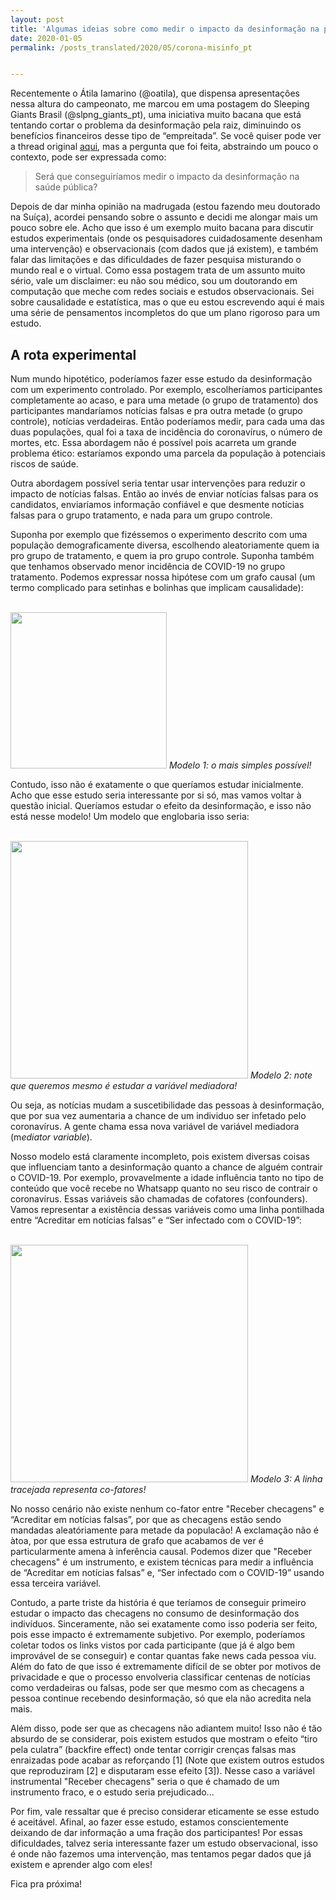 ```yaml
---
layout: post
title: 'Algumas ideias sobre como medir o impacto da desinformação na pandemia (pt. 1)'
date: 2020-01-05
permalink: /posts_translated/2020/05/corona-misinfo_pt


---
```



Recentemente o Átila Iamarino (@oatila), que dispensa apresentações nessa altura do campeonato, me marcou em uma postagem do Sleeping Giants Brasil (@slpng_giants_pt), uma iniciativa muito bacana que está tentando cortar o problema da desinformação pela raiz, diminuindo os benefícios financeiros desse tipo de “empreitada”. 
Se você quiser pode ver a thread original [aqui](https://twitter.com/oatila/status/1265399350995431426), mas a pergunta que foi feita, abstraindo um pouco o contexto, pode ser expressada como:

> Será que conseguiríamos medir o impacto da desinformação na saúde pública?

Depois de dar minha opinião na madrugada (estou fazendo meu doutorado na Suíça), acordei pensando sobre o assunto e decidi me alongar mais um pouco sobre ele. 
Acho que isso é um exemplo muito bacana para discutir estudos experimentais (onde os pesquisadores cuidadosamente desenham uma intervenção) e observacionais (com dados que já existem), e também falar das limitações e das dificuldades de fazer pesquisa misturando o mundo real e o virtual. 
Como essa postagem trata de um assunto muito sério, vale um disclaimer: eu não sou médico, sou um doutorando em computação que meche com redes sociais e estudos observacionais. 
Sei sobre causalidade e estatística, mas o que eu estou escrevendo aqui é mais uma série de pensamentos incompletos do que um plano rigoroso para um estudo.

## A rota experimental

Num mundo hipotético, poderíamos fazer esse estudo da desinformação com um experimento controlado. Por exemplo, escolheríamos participantes completamente ao acaso, e para uma metade (o grupo de tratamento) dos participantes mandaríamos notícias falsas e pra outra metade (o grupo controle), notícias verdadeiras. Então poderíamos medir, para cada uma das duas populações, qual foi a taxa de incidência do coronavírus, o número de mortes, etc. Essa abordagem não é possível pois acarreta um grande problema ético: estaríamos expondo uma parcela da população à potenciais riscos de saúde. 

Outra abordagem possível seria tentar usar intervenções para reduzir o impacto de notícias falsas. Então ao invés de enviar notícias falsas para os candidatos, enviaríamos informação confiável e que desmente notícias falsas para o grupo tratamento, e nada para um grupo controle.  

Suponha por exemplo que fizéssemos o experimento descrito com uma população demograficamente diversa, escolhendo aleatoriamente quem ia pro grupo de tratamento, e quem ia pro grupo controle. 
Suponha também que tenhamos observado menor incidência de COVID-19 no grupo tratamento. 
Podemos expressar nossa hipótese com um grafo causal (um termo complicado para setinhas e bolinhas que implicam causalidade):


<br />

<img src="{{ site.baseurl }}/images/2020-05-28-Corona-Misinfo/blog_1_pt.png" width="250px" >
<em>Modelo 1: o mais simples possível!</em>
<br />

Contudo, isso não é exatamente o que queríamos estudar inicialmente. Acho que esse estudo seria interessante por si só, mas vamos voltar à questão inicial. Queríamos estudar o efeito da desinformação, e isso não está nesse modelo! Um modelo que englobaria isso seria:

<br />
<img src="{{ site.baseurl }}/images/2020-05-28-Corona-Misinfo/blog_2_pt.png" width="380px" >
<em>Modelo 2: note que queremos mesmo é estudar a variável mediadora!</em>
<br />

Ou seja, as notícias mudam a suscetibilidade das pessoas à desinformação, que por sua vez aumentaria a chance de um individuo ser infetado pelo coronavírus. A gente chama essa nova variável de variável mediadora (m*ediator variable*). 

Nosso modelo está claramente incompleto, pois existem diversas coisas que influenciam tanto a desinformação quanto a chance de alguém contrair o COVID-19. Por exemplo, provavelmente a idade influência tanto no tipo de conteúdo que você recebe no Whatsapp quanto no seu risco de contrair o coronavírus. Essas variáveis são chamadas de cofatores (confounders). 
Vamos representar a existência dessas variáveis como uma linha pontilhada entre “Acreditar em notícias falsas” e “Ser infectado com o COVID-19”:

<br />
<img src="{{ site.baseurl }}/images/2020-05-28-Corona-Misinfo/blog_3_pt.png" width="380px" >
<em>Modelo 3: A linha tracejada representa co-fatores!</em>
<br />

No nosso cenário não existe nenhum co-fator entre "Receber checagens" e “Acreditar em notícias falsas”, por que as checagens estão sendo mandadas aleatóriamente para metade da populacão! 
A exclamação não é àtoa, por que essa estrutura de grafo que acabamos de ver é particularmente amena à inferência causal. 
Podemos dizer que "Receber checagens" é um instrumento, e existem técnicas para medir a influência de “Acreditar em notícias falsas” e, “Ser infectado com o COVID-19” usando essa terceira variável. 

Contudo, a parte triste da história é que teríamos de conseguir primeiro estudar o impacto das checagens no consumo de desinformação dos indivíduos. Sinceramente, não sei exatamente como isso poderia ser feito, pois esse impacto é extremamente subjetivo. Por exemplo, poderíamos coletar todos os links vistos por cada participante (que já é algo bem improvável de se conseguir) e contar quantas fake news cada pessoa viu. Além do fato de que isso é extremamente difícil de se obter por motivos de privacidade e que o processo envolveria classificar centenas de notícias como verdadeiras ou falsas, pode ser que mesmo com as checagens a pessoa continue recebendo desinformação, só que ela não acredita nela mais.

Além disso, pode ser que as checagens não adiantem muito! Isso não é tão absurdo de se considerar, pois existem estudos que mostram o efeito “tiro pela culatra” (backfire effect) onde tentar corrigir crenças falsas mas enraizadas pode acabar as reforçando [1] (Note que existem outros estudos que reproduziram [2] e disputaram esse efeito [3]). Nesse caso a variável instrumental "Receber checagens" seria o que é chamado de um instrumento fraco, e o estudo seria prejudicado...

Por fim, vale ressaltar que é preciso considerar eticamente se esse estudo é aceitável. Afinal, ao fazer esse estudo, estamos conscientemente deixando de dar informação a uma fração dos participantes! Por essas dificuldades, talvez seria interessante fazer um estudo observacional, isso é onde não fazemos uma intervenção, mas tentamos pegar dados que já existem e aprender algo com eles! 

Fica pra próxima!
